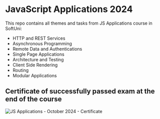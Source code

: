 # JavaScript Applications 2024

This repo contains all themes and tasks from JS Applications course in SoftUni:

-   HTTP and REST Services
-   Asynchronous Programming
-   Remote Data and Authentications
-   Single Page Applications
-   Architecture and Testing
-   Client Side Rendering
-   Routing
-   Modular Applications

## Certificate of successfully passed exam at the end of the course
![JS Applications - October 2024 - Certificate](https://github.com/user-attachments/assets/60b9a298-6dcd-4a0b-9c00-a3f23ebb020a)
